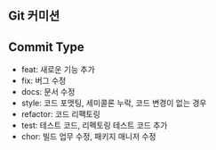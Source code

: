 ## Git 커미션
## Commit Type
- feat: 새로운 기능 추가
- fix: 버그 수정
- docs: 문서 수정
- style: 코드 포맷팅, 세미콜론 누락, 코드 변경이 없는 경우
- refactor: 코드 리팩토링
- test: 테스트 코드, 리펙토링 테스트 코드 추가
- chor: 빌드 업무 수정, 패키지 매니저 수정
